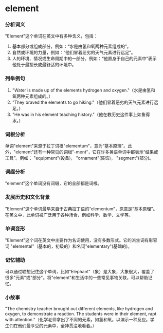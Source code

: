 # element

### 分析词义

  

"Element"这个单词在英文中有多种含义，包括：

  

1.  基本部分或组成部分，例如：“水是由氢和氧两种元素组成的”。
2.  自然或环境的力量，例如：“他们冒着恶劣的天气元素进行远足”。
3.  人的环境、情况或生命周期中的一部分，例如：“他置身于自己的元素中”表示他处于最擅长或最舒适的环境中。

  

### 列举例句

  

1.  "Water is made up of the elements hydrogen and oxygen."（水是由氢和氧两种元素组成的。）
2.  "They braved the elements to go hiking."（他们冒着恶劣的天气元素进行远足。）
3.  "He was in his element teaching history."（他在教历史这件事上如鱼得水。）

  

### 词根分析

  

单词"element"来源于拉丁词根"elementum"，意为“基本原理”。此外，"element"还有一种常见的词根"-ment"，它在许多英语单词中都表示“结果或工具”。例如： "equipment"(设备)， "ornament"(装饰)， "segment"(部分)。

  

### 词缀分析

  

"element"这个单词没有词缀，它的全部都是词根。

  

### 发展历史和文化背景

  

"Element"这个单词最早来自于古典拉丁语的“elementum”，原意是“基本原理”。在英文中，此单词被广泛用于各种场合，例如科学、数学、文学等。

  

### 单词变形

  

"Element"这个词在英文中主要作为名词使用，没有多数形式。它的派生词有形容词 "elemental"（基本的，初级的）和名词"elementary"(基础的)。

  

### 记忆辅助

  

可以通过联想记住这个单词，比如"Elephant"（象）是大象，大象很大，覆盖了很多"元素"或"部分"。将"element"和生活中的一些常见事物关联，可以帮助记忆。

  

### 小故事

  

"The chemistry teacher brought out different elements, like hydrogen and oxygen, to demonstrate a reaction. The students were in their element, rapt with attention."（化学老师拿出了不同的元素，如氢和氧，以演示一种反应。学生们在他们最享受的元素中，全神贯注地看着。）
